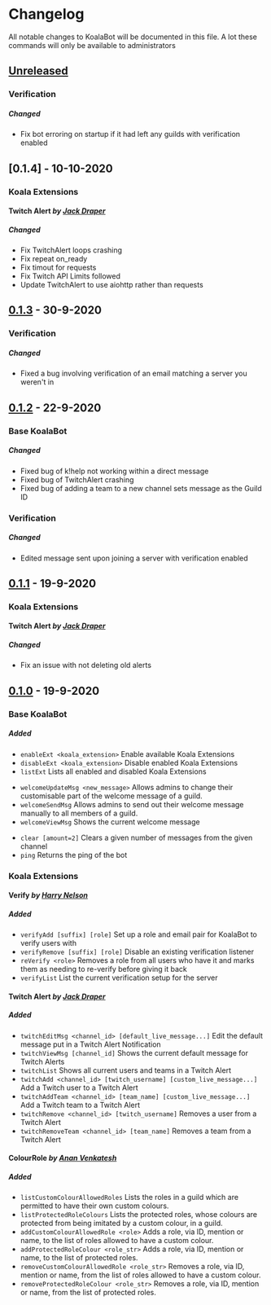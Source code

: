 # Changelog
All notable changes to KoalaBot will be documented in this file.
A lot these commands will only be available to administrators

## [Unreleased]
### Verification
##### Changed
- Fix bot erroring on startup if it had left any guilds with verification enabled

## [0.1.4] - 10-10-2020
### Koala Extensions
#### Twitch Alert *by [Jack Draper](https://github.com/jaydwee)*
##### Changed
- Fix TwitchAlert loops crashing
- Fix repeat on_ready
- Fix timout for requests
- Fix Twitch API Limits followed
- Update TwitchAlert to use aiohttp rather than requests

## [0.1.3] - 30-9-2020
### Verification
##### Changed
- Fixed a bug involving verification of an email matching a server you weren't in

## [0.1.2] - 22-9-2020
### Base KoalaBot
##### Changed
- Fixed bug of k!help not working within a direct message
- Fixed bug of TwitchAlert crashing
- Fixed bug of adding a team to a new channel sets message as the Guild ID
### Verification
##### Changed
- Edited message sent upon joining a server with verification enabled


## [0.1.1] - 19-9-2020
### Koala Extensions
#### Twitch Alert *by [Jack Draper](https://github.com/jaydwee)*
##### Changed
- Fix an issue with not deleting old alerts

## [0.1.0] - 19-9-2020
### Base KoalaBot
##### Added
- `enableExt <koala_extension>` Enable available Koala Extensions
- `disableExt <koala_extension>` Disable enabled Koala Extensions
- `listExt` Lists all enabled and disabled Koala Extensions

* `welcomeUpdateMsg <new_message>` Allows admins to change their customisable part of the welcome message of a guild.
* `welcomeSendMsg` Allows admins to send out their welcome message manually to all members of a guild.
* `welcomeViewMsg` Shows the current welcome message

- `clear [amount=2]` Clears a given number of messages from the given channel
- `ping` Returns the ping of the bot

### Koala Extensions
#### **Verify** *by [Harry Nelson](https://github.com/largereptile)*
##### Added
- `verifyAdd [suffix] [role]` Set up a role and email pair for KoalaBot to verify users with
- `verifyRemove [suffix] [role]` Disable an existing verification listener
- `reVerify <role>` Removes a role from all users who have it and marks them as needing to re-verify before giving it back
- `verifyList` List the current verification setup for the server

#### **Twitch Alert** *by [Jack Draper](https://github.com/jaydwee)*
##### Added
- `twitchEditMsg <channel_id> [default_live_message...]` Edit the default message put in a Twitch Alert Notification
- `twitchViewMsg [channel_id]` Shows the current default message for Twitch Alerts
- `twitchList` Shows all current users and teams in a Twitch Alert
- `twitchAdd <channel_id> [twitch_username] [custom_live_message...]` Add a Twitch user to a Twitch Alert
- `twitchAddTeam <channel_id> [team_name] [custom_live_message...]` Add a Twitch team to a Twitch Alert
- `twitchRemove <channel_id> [twitch_username]`  Removes a user from a Twitch Alert
- `twitchRemoveTeam <channel_id> [team_name]` Removes a team from a Twitch Alert

#### **ColourRole** *by [Anan Venkatesh](https://github.com/Unknownlocal)*
##### Added
- `listCustomColourAllowedRoles` Lists the roles in a guild which are permitted to have their own custom colours.
- `listProtectedRoleColours` Lists the protected roles, whose colours are protected from being imitated by a custom colour, in a guild.
- `addCustomColourAllowedRole <role>` Adds a role, via ID, mention or name, to the list of roles allowed to have a custom colour.
- `addProtectedRoleColour <role_str>` Adds a role, via ID, mention or name, to the list of protected roles.
- `removeCustomColourAllowedRole <role_str>` Removes a role, via ID, mention or name, from the list of roles allowed to have a custom colour.
- `removeProtectedRoleColour <role_str>` Removes a role, via ID, mention or name, from the list of protected roles.

[Unreleased]: https://github.com/KoalaBotUK/KoalaBot/compare/v0.1.0...HEAD
[0.1.3]: https://github.com/KoalaBotUK/KoalaBot/compare/v0.1.3...v0.1.4
[0.1.3]: https://github.com/KoalaBotUK/KoalaBot/compare/v0.1.2...v0.1.3
[0.1.2]: https://github.com/KoalaBotUK/KoalaBot/compare/v0.1.1...v0.1.2
[0.1.1]: https://github.com/KoalaBotUK/KoalaBot/compare/v0.1.0...v0.1.1
[0.1.0]: https://github.com/KoalaBotUK/KoalaBot/releases/tag/v0.1.0

